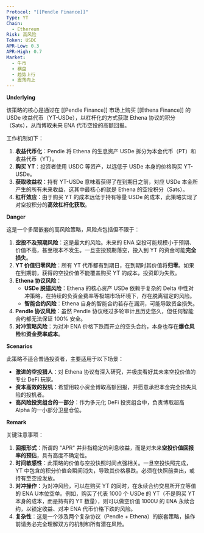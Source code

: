 ```yaml
---
Protocol: "[[Pendle Finance]]"
Type: YT
Chain:
  - Ethereum
Risk: 高风险
Token: USDC
APR-Low: 0.3
APR-High: 0.7
Market:
  - 牛市
  - 横盘
  - 趋势上行
  - 震荡向上
---
```


**Underlying**

该策略的核心是通过在 [[Pendle Finance]] 市场上购买 [[Ethena Finance]] 的 USDe 收益代币（YT-USDe），以杠杆化的方式获取 Ethena 协议的积分（Sats），从而博取未来 ENA 代币空投的高额回报。

工作机制如下：
1.  **收益代币化**：Pendle 将 Ethena 的生息资产 USDe 拆分为本金代币（PT）和收益代币（YT）。
2.  **购买 YT**：投资者使用 USDC 等资产，以远低于 USDe 本身的价格购买 YT-USDe。
3.  **获取收益权**：持有 YT-USDe 意味着获得了在到期日之前，对应 USDe 本金所产生的所有未来收益，这其中最核心的就是 Ethena 的空投积分（Sats）。
4.  **杠杆效应**：由于购买 YT 的成本远低于持有等量 USDe 的成本，此策略实现了对空投积分的**高效杠杆化获取**。

**Danger**

这是一个多层嵌套的高风险策略，风险点包括但不限于：

1.  **空投不及预期风险**：这是最大的风险。未来的 ENA 空投可能规模小于预期、价值不高，甚至根本不发生。一旦空投预期落空，投入到 YT 的资金可能**完全损失**。
2.  **YT 价值归零风险**：所有 YT 代币都有到期日，在到期时其价值将**归零**。如果在到期前，获得的空投价值不能覆盖购买 YT 的成本，投资即为失败。
3.  **Ethena 协议风险**：
    *   **USDe 脱锚风险**：Ethena 的核心资产 USDe 依赖于复杂的 Delta 中性对冲策略，在持续的负资金费率等极端市场环境下，存在脱离锚定的风险。
    *   **智能合约风险**：Ethena 自身的智能合约若存在漏洞，可能导致资金损失。
4.  **Pendle 协议风险**：虽然 Pendle 协议经过多轮审计且历史悠久，但任何智能合约都无法保证 100% 安全。
5.  **对冲策略风险**：为对冲 ENA 价格下跌而开立的空头合约，本身也存在**爆仓风险**和**资金费率成本**。

**Scenarios**

此策略不适合普通投资者，主要适用于以下场景：

-   **激进的空投猎人**：对 Ethena 协议有深入研究，并极度看好其未来空投价值的专业 DeFi 玩家。
-   **资本高效的投机**：希望用较小资金博取高额回报，并愿意承担本金完全损失风险的投机者。
-   **高风险投资组合的一部分**：作为多元化 DeFi 投资组合中，负责博取超高 Alpha 的一小部分卫星仓位。

**Remark**

关键注意事项：

1.  **回报形式**：所谓的 "APR" 并非指稳定的利息收益，而是对未来**空投价值回报率的预估**，具有高度不确定性。
2.  **时间敏感性**：此策略的价值与空投快照时间点强相关。一旦空投快照完成，YT 中包含的积分价值会瞬间消失，导致其价格暴跌。必须在快照前卖出，或持有至空投发放。
3.  **对冲操作**：为对冲风险，可以在购买 YT 的同时，在永续合约交易所开立等值的 ENA U本位空单。例如，购买了代表 1000 个 USDe 的 YT（不是购买 YT 本身的成本，而是持有的 YT 数量），则可以做空价值 1000U 的 ENA 永续合约，以锁定收益、对冲 ENA 代币价格下跌的风险。
4.  **复杂性**：这是一个涉及两个复杂协议（Pendle + Ethena）的嵌套策略，操作前请务必完全理解双方的机制和所有潜在风险。

